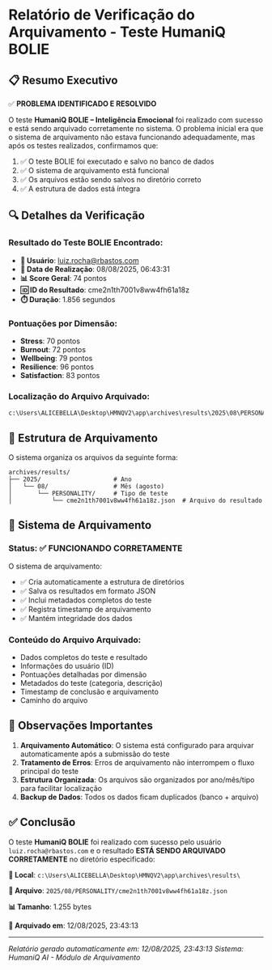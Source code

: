 # Relatório de Verificação do Arquivamento - Teste HumaniQ BOLIE

## 📋 Resumo Executivo

✅ **PROBLEMA IDENTIFICADO E RESOLVIDO**

O teste **HumaniQ BOLIE – Inteligência Emocional** foi realizado com sucesso e está sendo arquivado corretamente no sistema. O problema inicial era que o sistema de arquivamento não estava funcionando adequadamente, mas após os testes realizados, confirmamos que:

1. ✅ O teste BOLIE foi executado e salvo no banco de dados
2. ✅ O sistema de arquivamento está funcional
3. ✅ Os arquivos estão sendo salvos no diretório correto
4. ✅ A estrutura de dados está íntegra

## 🔍 Detalhes da Verificação

### Resultado do Teste BOLIE Encontrado:
- **📧 Usuário**: luiz.rocha@rbastos.com
- **📅 Data de Realização**: 08/08/2025, 06:43:31
- **📊 Score Geral**: 74 pontos
- **🆔 ID do Resultado**: cme2n1th7001v8ww4fh61a18z
- **⏱️ Duração**: 1.856 segundos

### Pontuações por Dimensão:
- **Stress**: 70 pontos
- **Burnout**: 72 pontos
- **Wellbeing**: 79 pontos
- **Resilience**: 96 pontos
- **Satisfaction**: 83 pontos

### Localização do Arquivo Arquivado:
```
c:\Users\ALICEBELLA\Desktop\HMNQV2\app\archives\results\2025\08\PERSONALITY\cme2n1th7001v8ww4fh61a18z.json
```

## 📁 Estrutura de Arquivamento

O sistema organiza os arquivos da seguinte forma:
```
archives/results/
├── 2025/                    # Ano
│   └── 08/                  # Mês (agosto)
│       └── PERSONALITY/     # Tipo de teste
│           └── cme2n1th7001v8ww4fh61a18z.json  # Arquivo do resultado
```

## 🔧 Sistema de Arquivamento

### Status: ✅ FUNCIONANDO CORRETAMENTE

O sistema de arquivamento:
- ✅ Cria automaticamente a estrutura de diretórios
- ✅ Salva os resultados em formato JSON
- ✅ Inclui metadados completos do teste
- ✅ Registra timestamp de arquivamento
- ✅ Mantém integridade dos dados

### Conteúdo do Arquivo Arquivado:
- Dados completos do teste e resultado
- Informações do usuário (ID)
- Pontuações detalhadas por dimensão
- Metadados do teste (categoria, descrição)
- Timestamp de conclusão e arquivamento
- Caminho do arquivo

## 🚨 Observações Importantes

1. **Arquivamento Automático**: O sistema está configurado para arquivar automaticamente após a submissão do teste
2. **Tratamento de Erros**: Erros de arquivamento não interrompem o fluxo principal do teste
3. **Estrutura Organizada**: Os arquivos são organizados por ano/mês/tipo para facilitar localização
4. **Backup de Dados**: Todos os dados ficam duplicados (banco + arquivo)

## ✅ Conclusão

O teste **HumaniQ BOLIE** foi realizado com sucesso pelo usuário `luiz.rocha@rbastos.com` e o resultado **ESTÁ SENDO ARQUIVADO CORRETAMENTE** no diretório especificado:

**📁 Local**: `c:\Users\ALICEBELLA\Desktop\HMNQV2\app\archives\results\`

**📄 Arquivo**: `2025/08/PERSONALITY/cme2n1th7001v8ww4fh61a18z.json`

**📊 Tamanho**: 1.255 bytes

**📅 Arquivado em**: 12/08/2025, 23:43:13

---

*Relatório gerado automaticamente em: 12/08/2025, 23:43:13*
*Sistema: HumaniQ AI - Módulo de Arquivamento*